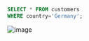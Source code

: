 ```sql
SELECT * FROM customers
WHERE country='Germany';
```
![image](https://user-images.githubusercontent.com/122670933/220982314-8706cc09-8b33-4b52-8591-0022fdb4d707.png)
